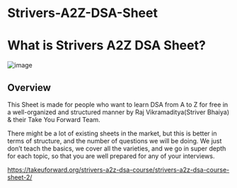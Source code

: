 # Strivers-A2Z-DSA-Sheet
# What is Strivers A2Z DSA Sheet? 

![image](https://user-images.githubusercontent.com/108109935/198030893-e0c815ef-28fa-43df-8e8a-fc42243b59fa.png)

## Overview

This Sheet is made for people who want to learn DSA from A to Z for free in a well-organized and structured manner by Raj Vikramaditya(Striver Bhaiya) & their Take You Forward Team. 

There might be a lot of existing sheets in the market, but this is better in terms of structure, and the number of questions we will be doing. We just don’t teach the basics, we cover all the varieties, and we go in super depth for each topic, so that you are well prepared for any of your interviews.


https://takeuforward.org/strivers-a2z-dsa-course/strivers-a2z-dsa-course-sheet-2/


